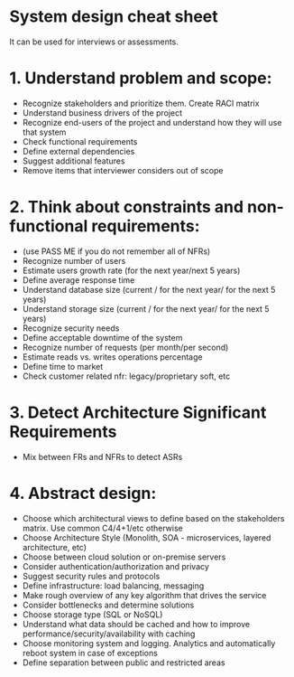 # System design cheat sheet
It can be used for interviews or assessments.
# 1. Understand problem and scope:
- Recognize stakeholders and prioritize them. Create RACI matrix
- Understand business drivers of the project
- Recognize end-users of the project and understand how they will use that system
- Check functional requirements
- Define external dependencies
- Suggest additional features
- Remove items that interviewer considers out of scope
# 2. Think about constraints and non-functional requirements:
- (use PASS ME if you do not remember all of NFRs)
- Recognize number of users
- Estimate users growth rate (for the next year/next 5 years)
- Define average response time
- Understand database size (current / for the next year/ for the next 5 years)
- Understand storage size (current / for the next year/ for the next 5 years)
- Recognize security needs
- Define acceptable downtime of the system
- Recognize number of requests (per month/per second)
- Estimate reads vs. writes operations percentage
- Define time to market
- Check customer related nfr: legacy/proprietary soft, etc
# 3. Detect Architecture Significant Requirements
- Mix between FRs and NFRs to detect ASRs
# 4. Abstract design:
- Choose which architectural views to define based on the stakeholders matrix. Use common C4/4+1/etc otherwise
- Choose Architecture Style (Monolith, SOA - microservices, layered architecture, etc)
- Choose between cloud solution or on-premise servers
- Consider authentication/authorization and privacy
- Suggest security rules and protocols
- Define infrastructure: load balancing, messaging
- Make rough overview of any key algorithm that drives the service
- Consider bottlenecks and determine solutions
- Choose storage type (SQL or NoSQL)
- Understand what data should be cached and how to improve performance/security/availability with caching
- Choose monitoring system and logging. Analytics and automatically reboot system in case of exceptions
- Define separation between public and restricted areas